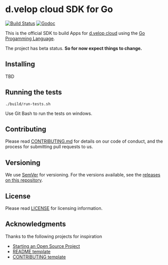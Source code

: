 # d.velop cloud SDK for Go
[![Build Status](https://travis-ci.com/d-velop/dvelop-sdk-go.svg?branch=main)](https://travis-ci.com/d-velop/dvelop-sdk-go)
[![Godoc](https://godoc.org/github.com/d-velop/dvelop-sdk-go?status.svg)](https://godoc.org/github.com/d-velop/dvelop-sdk-go)

This is the official SDK to build Apps for [d.velop cloud](https://www.d-velop.de/cloud/) using
the [Go Progamming Language](https://golang.org/).

The project has beta status. **So for now expect things to change.**

## Installing

TBD

## Running the tests

```
./build/run-tests.sh
```

Use Git Bash to run the tests on windows.

## Contributing

Please read [CONTRIBUTING.md](CONTRIBUTING.md) for details on our code of conduct,
and the process for submitting pull requests to us.

## Versioning

We use [SemVer](http://semver.org/) for versioning. For the versions available, see
the [releases on this repository](https://github.com/d-velop/dvelop-sdk-go/releases).

## License

Please read [LICENSE](LICENSE) for licensing information.

## Acknowledgments

Thanks to the following projects for inspiration

* [Starting an Open Source Project](https://opensource.guide/starting-a-project/)
* [README template](https://gist.github.com/PurpleBooth/109311bb0361f32d87a2)
* [CONTRIBUTING template](https://github.com/nayafia/contributing-template/blob/master/CONTRIBUTING-template.md)